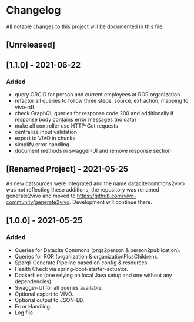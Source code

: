 # Changelog
All notable changes to this project will be documented in this file.

## [Unreleased]


## [1.1.0] - 2021-06-22
### Added
- query ORCID for person and current employees at ROR organization
- refactor all queries to follow three steps: source, extraction, mapping to vivo-rdf
- check GraphQL queries for response code 200 and additionally if response body contains error messages (no data)
- make all controller use HTTP-Get requests
- centralize input validation
- export to VIVO in chunks
- simplify error handling
- document methods in swagger-UI and remove response section

## [Renamed Project] - 2021-05-25
As new datsources were integrated and the name datacitecommons2vivo was not reflecting
these additions, the repository was renamed generate2vivo and moved to https://github.com/vivo-community/generate2vivo. 
Development will continue there.

## [1.0.0] - 2021-05-25
### Added
- Queries for Datacite Commons (orga2person & person2publication).
- Queries for ROR (organization & organizationPlusChildren).
- Sparql-Generate Pipeline based on config & resources.
- Health Check via spring-boot-starter-actuator.
- Dockerfiles (one relying on local Java setup and one without any dependencies).
- Swagger-UI for all queries available.
- Optional export to VIVO.
- Optional output to JSON-LD.
- Error Handling.
- Log file.
